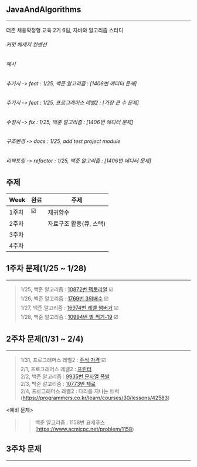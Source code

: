 ## JavaAndAlgorithms 
---------------------
더존 채용확정형 교육 2기 6팀, 자바와 알고리즘 스터디 </br>

###### 커밋 메세지 컨벤션</br>
###### 예시
###### 추가시 -> feat : 1/25, 백준 알고리즘 : [1406번 에디터 문제] 
###### 추가시 -> feat : 1/25, 프로그래머스 레벨2 : [가장 큰 수 문제] 
###### 수정시 -> fix : 1/25, 백준 알고리즘 : [1406번 에디터 문제] 
###### 구조변경 -> docs : 1/25, add test project module  
###### 리팩토링 -> refactor : 1/25, 백준 알고리즘 : [1406번 에디터 문제] 

주제
-------------------------------
| Week | 완료 |주제 |
| ------ | -- |----------- |
| 1주차 | ☑️ | 재귀함수 |
| 2주차 |  | 자료구조 활용(큐, 스택) |
| 3주차 |  |  |
| 4주차 |  |  |

## 1주차 문제(1/25 ~ 1/28)
------------------------
>1/25, 백준 알고리즘 : [10872번 팩토리얼](https://www.acmicpc.net/problem/10872) ☑️ </br>
>1/26, 백준 알고리즘 : [1769번 3의배수](https://www.acmicpc.net/problem/1769) ☑️ </br>
>1/27, 백준 알고리즘 : [16974번 레벨 햄버거](https://www.acmicpc.net/problem/16974) ☑️ </br>
>1/28, 백준 알고리즘 : [10994번 별 찍기-19](https://www.acmicpc.net/problem/10994) ☑️ </br>

## 2주차 문제(1/31 ~ 2/4)
-----------------------
>1/31, 프로그래머스 레벨2 : [주식 가격](https://programmers.co.kr/learn/courses/30/lessons/42584) ☑️ </br>
>2/1, 프로그래머스 레벨2 : [프린터](https://programmers.co.kr/learn/courses/30/lessons/42587) </br>
>2/2, 백준 알고리즘 : [9935번 문자열 폭발](https://www.acmicpc.net/problem/9935) </br>
>2/3, 백준 알고리즘 : [10773번 제로](https://www.acmicpc.net/problem/10773) </br>
>2/4, 프로그래머스 레벨2 : 다리를 지나는 트럭(https://programmers.co.kr/learn/courses/30/lessons/42583) </br>

<예비 문제> </br>
>	>백준 알고리즘 : 1158번 요세푸스(https://www.acmicpc.net/problem/1158) </br>

 

## 3주차 문제
-----------
